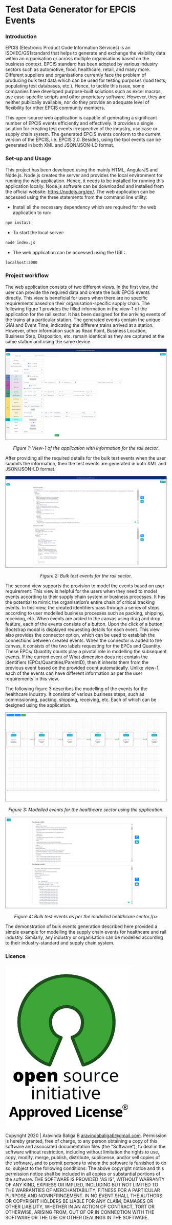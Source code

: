 # Test Data Generator for EPCIS Events

### Introduction
EPCIS (Electronic Product Code Information Services) is an ISO/IEC/GS1standard that helps to generate and exchange the visibility data within an organisation or across multiple organisations based on the business context. EPCIS standard has been adopted by various industry sectors such as automotive, food, healthcare, retail, and many more. Different suppliers and organisations currently face the problem of producing bulk test data which can be used for testing purposes (load tests, populating test databases, etc.). Hence, to tackle this issue, some companies have developed purpose-built solutions such as excel macros, use case-specific scripts and other proprietary software. However, they are neither publically available, nor do they provide an adequate level of flexibility for other EPCIS community members.

This open-source web application is capable of generating a significant number of EPCIS events efficiently and effectively. It provides a single solution for creating test events irrespective of the industry, use case or supply chain system. The generated EPCIS events conform to the current version of the EPCIS, i.e. EPCIS 2.0. Besides, using the tool events can be generated in both XML and JSON/JSON-LD format. 

### Set-up and Usage
This project has been developed using the mainly HTML, AngularJS and Node.js. Node.js creates the server and provides the local environment for running the web application. Hence, it needs to be installed for running this application locally. Node.js software can be downloaded and installed from the official website: https://nodejs.org/en/. The web application can be accessed using the three statements from the command line utility:
* Install all the necessary dependency which are required for the web application to run:
```sh
npm install
```
* To start the local server:
```sh
node index.js
```
* The web application can be accessed using the URL:
```sh
localhost:3000
```

### Project workflow
The web application consists of two different views. In the first view, the user can provide the required data and create the bulk EPCIS events directly. This view is beneficial for users when there are no specific requirements based on their organisation-specific supply chain. The following figure 1 provides the filled information in the view-1 of the application for the rail sector. It has been designed for the arriving events of the trains at a particular station. The generated events contain the unique GIAI and Event Time, indicating the different trains arrived at a station. However, other information such as Read Point, Business Location, Business Step, Disposition, etc. remain identical as they are captured at the same station and using the same device.

![Figure 1: View-1 of the application with information for the rail sector.](https://github.com/Aravinda93/Test-Data-Generator-For-EPCIS-Events/blob/master/images/Fig1.png?raw=true) <p align="center">*Figure 1: View-1 of the application with information for the rail sector.*</p> 

After providing all the required details for the bulk test events when the user submits the information, then the test events are generated in both XML and JSON/JSON-LD format.

![Figure 2: Bulk test events for the rail sector.](https://github.com/Aravinda93/Test-Data-Generator-For-EPCIS-Events/blob/master/images/Fig2.png?raw=true) <p align="center">*Figure 2: Bulk test events for the rail sector.*</p> 

The second view supports the provision to model the events based on user requirement. This view is helpful for the users when they need to model events according to their supply chain system or business processes. It has the potential to mimic the organisation’s entire chain of critical tracking events. In this view, the created identifiers pass through a series of steps according to user modelled business processes such as packing, shipping, receiving, etc. When events are added to the canvas using drag and drop feature, each of the events consists of a button. Upon the click of a button, Bootstrap modal is displayed requesting details for each event. This view also provides the connector option, which can be used to establish the connections between created events. When the connector is added to the canvas, it consists of the two labels requesting for the EPCs and Quantity. These EPCs/ Quantity counts play a pivotal role in modelling the subsequent events. If the current event of What dimension does not contain the identifiers (EPCs/Quantities/ParentID), then it inherits them from the previous event based on the provided count automatically. Unlike view-1, each of the events can have different information as per the user requirements in this view.

The following figure 3 describes the modelling of the events for the healthcare industry. It consists of various business steps, such as commissioning, packing, shipping, receiving, etc. Each of which can be designed using the application.

![Figure 3: Modelled events for the healthcare sector using the application.](https://github.com/Aravinda93/Test-Data-Generator-For-EPCIS-Events/blob/master/images/Fig3.png?raw=true) <p align="center">*Figure 3: Modelled events for the healthcare sector using the application.*</p> 


![Figure 4: Bulk test events as per the modelled healthcare sector.](https://github.com/Aravinda93/Test-Data-Generator-For-EPCIS-Events/blob/master/images/Fig4.png?raw=true) <p align="center">*Figure 4: Bulk test events as per the modelled healthcare sector.*/p> 

The demonstration of bulk events generation described here provided a simple example for modelling the supply chain events for healthcare and rail industry. Similarly, any industry or organisation can be modelled according to their industry-standard and supply chain system.


### Licence

![MIT Licence Logo](https://github.com/Aravinda93/Test-Data-Generator-For-EPCIS-Events/blob/master/images/Fig5.png?raw=true)
 
Copyright 2020 | Aravinda Baliga B aravindabaligab@gmail.com. 
Permission is hereby granted, free of charge, to any person obtaining a copy of this software and associated documentation files (the “Software”), to deal in the software without restriction, including without limitation the rights to use, copy, modify, merge, publish, distribute, sublicense, and/or sell copies of the software, and to permit persons to whom the software is furnished to do so, subject to the following conditions:
The above copyright notice and this permission notice shall be included in all copies or substantial portions of the software.
THE SOFTWARE IS PROVIDED “AS IS”, WITHOUT WARRANTY OF ANY KIND, EXPRESS OR IMPLIED, INCLUDING BUT NOT LIMITED TO THE WARRANTIES OF MERCHANTABILITY, FITNESS FOR A PARTICULAR PURPOSE AND NONINFRINGEMENT. IN NO EVENT SHALL THE AUTHORS OR COPYRIGHT HOLDERS BE LIABLE FOR ANY CLAIM, DAMAGES OR OTHER LIABILITY, WHETHER IN AN ACTION OF CONTRACT, TORT OR OTHERWISE, ARISING FROM, OUT OF OR IN CONNECTION WITH THE SOFTWARE OR THE USE OR OTHER DEALINGS IN THE SOFTWARE.